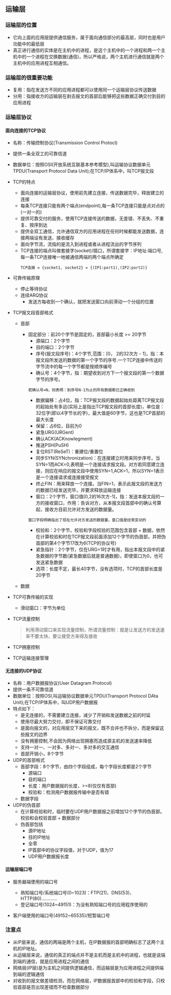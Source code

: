## 运输层

### 运输层的位置

* 它向上面的应用层提供通信服务，属于面向通信部分的最高层，同时也是用户功能中的最低层
* 真正进行通信的实体是在主机中的进程，是这个主机中的一个进程和两一个主机中的一个进程在交换数据(通信)，所以严格说，两个主机进行通信就是两个主机中的应用进程互相通信。

### 运输层的很重要功能

* 复用：指在发送方不同的应用进程都可以使用同一个运输层协议传送数据
* 分用：指接收方的运输层在剥去报文的首部后能够把这些数据正确交付到目的应用进程

### 运输层协议

#### 面向连接的TCP协议

* 名称：传输控制协议(Transmission Control Protocl)

* 提供一条全双工的可靠信道

* 数据单位：按照OSI(开放系统互联基本参考模型),叫运输协议数据单元TPDU(Transport Protocol Data Unit);在TCP/IP体系中，叫TCP报文段

* TCP的特点
    * 面向连接的运输层协议，使用前先建立连接，传送数据完毕，释放建立的连接
    * 每条TCP连接只能有两个端点(endpoint),每一条TCP连接只能是点对点的(一对一的)
    * 提供可靠交付的服务，使用TCP连接传送的数据，无差错、不丢失、不重复、按序到达
    * 提供全双工通信，允许通信双方的应用进程在任何时候都能发送数据，连接两端设有发送、接收缓存
    * 面向字节流，流指的是流入到进程或者从进程流出的字节序列
    * TCP连接的端点叫做套接字(socket)/插口，所谓套接字：IP地址:端口号,每一条TCP连接唯一地被通信两端的两个端点所确定
      ```
      TCP连接 = {socket1, socket2} = {(IP1:port1),(IP2:port2)}
      ```
    
* 可靠传输原理

    * 停止等待协议
    * 连续ARQ协议
        * 发送方每收到一个确认，就把发送窗口向前滑动一个分组的位置

* TCP报文段首部格式
  
    * 首部
        * 固定部分：前20个字节是固定的，首部最小长度 >= 20字节
            * 源端口：2个字节
            * 目的端口：2个字节
            * 序号(报文段序号)：4个字节,范围：[0， 2的32次方 - 1]，指：本报文段所发送的数据的第一个字节的序号.一个TCP连接中传送的字节流中的每一个字节都是按顺序编号
            * 确认号：4个字节，指：期望收到对方下一个报文段的第一个数据字节的序号。
            ```
            若确认号=N，则表明：到序号N-1为止的所有数据都已正确收到
            ```
            * 数据偏移：占4位，指：TCP报文段的数据起始处距离TCP报文段的起始处有多远(实际上是指出TCP报文段的首部长度)，单位是：32位字(即以4字节长的字)，最大值是60字节，这也是TCP首部的最大长度
            * 保留：占6位，目前为0
            * 紧急URG(URGent)
            * 确认ACK(ACKnowlegment)
            * 推送PSH(PuSH)
            * 复位RST(ReSeT)：重建位/重置位
            * 同步SYN(SYNchronization)：在连接建立时用来同步序号，当SYN=1而ACK=0,表明是一个连接请求报文段。对方若同意建立连接，则应在响应的报文段中使用SYN=1,ACK=1，所以SYN=1表示是一个连接请求或连接接受报文
            * 终止FIN：用来释放一个连接。当FIN=1，表示此报文段的发送方的数据已经发送完毕，并要求释放运输连接
            * 窗口：2个字节，窗口值[0,2的16次方-1]，指：发送本报文段的一方的接收窗口，作用：告诉对方，从本报文段首部中的确认号算起，接收方目前允许对方发送的数据量。
            ```
            窗口字段明确指出了现在允许对方发送的数据量，窗口值是经常变动的
            ```
            * 校验和：2个字节，校验和字段校验的范围包含首部 + 数据，依然在计算校验和时在TCP报文段前面添加12个字节的伪首部，并把伪首部的第4个字节17改为6(TCP的协议号)
            * 紧急指针：2个字节，仅在URG=1时才有用，指出本报文段中的紧急数据的字节数(紧急数据后就是普通数据)，即使窗口为0，也可发送紧急数据
            * 选项：长度不定，最长40字节，没有选项时，TCP的首部长度是20字节
        
    * 数据
    
* TCP可靠传输的实现
  
    * 滑动窗口：字节为单位
    
* TCP流量控制

    > 利用滑动窗口来实现流量控制，所谓流量控制：就是让发送方的发送速率不要太快，要让接受方来得及接收

    

* TCP拥塞控制

* TCP运输连接管理



#### 无连接的UDP协议

* 名称：用户数据报协议(User Datagram Protocol)
* 提供一条不可靠信道
* 数据单位：按照OSI,叫运输协议数据单元TPDU(Transport Protocol DAta Unit);在TCP/IP体系中，叫UDP用户数据报
* 特点如下：
    * 是无连接的，不需要建立连接，减少了开销和发送数据之前的时延
    * 使用尽最大努力交付，即不保证可靠交付
    * 是面向报文的，对应用层交下来的报文，既不合并也不拆分，而是保留这些报文的边界
    * 没有拥塞控制,不会因为网络出现拥塞而造成源主机的发送速率降低
    * 支持一对一、一对多、多对一、多对多的交互通信
    * 首部开销小，8个字节
* UDP的首部格式
    * 首部字段：8个字节，由四个字段组成，每个字段长度都是2个字节
        * 源端口
        * 目的端口
        * 长度：用户数据报的长度，>=8(仅仅有首部)
        * 校验和：检测用户数据报传输中是否有错
    * 数据字段
* UDP的伪首部
    * 在计算校验和时，临时要在UDP用户数据报之前增加12个字节的伪首部。校验和会校验首部 + 数据部分
    * 伪首部包括
        * 源IP地址
        * 目的IP地址
        * 全零
        * IP首部中的协议字段值，对于UDP，值为17
        * UDP用户数据报长度

#### 运输层端口号

* 服务器端使用的端口号

    * 熟知端口号/系统端口号(0~1023)：FTP(21)、DNS(53)、HTTP(80)…………
    * 登记端口号(1024~49151)：为没有熟知端口号的应用程序使用的
    
* 客户端使用的端口号(49152~65535)/短暂端口号

### 注意点

* 从IP层来说，通信的两端是两个主机，在IP数据报的首部明确标志了这两个主机的IP地址。
* 从运输层来说，通信的真正的端点并不是主机而是主机中的进程，也就是说端到端的通信，就是应用进程之间的通信
* 网络层(IP层)是为主机之间提供逻辑通信，而运输层是为应用进程之间提供端到端的逻辑通信
* 对收到的报文做差错检测，而在网络层，IP数据报首部中的检验和字段，只校验首部是否出现差错而不检查数据部分